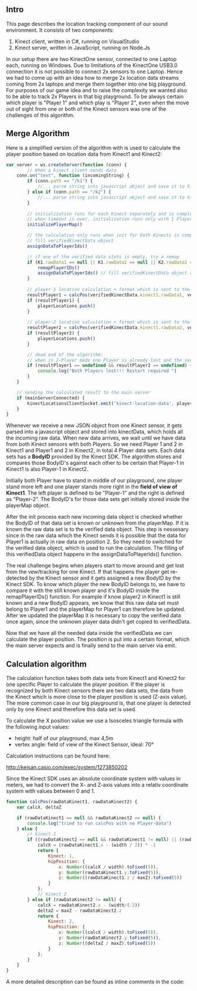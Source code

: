 ## Intro

This page describes the location tracking component of our sound environment. It consists of two components: 
1. Kinect client, written in C#, running on VisualStudio
2. Kinect server, written in JavaScript, running on Node.Js

In our setup there are two KinectOne sensor, connected to one Laptop each, running on Windows. Due to limitations of the KinectOne USB3.0 connection it is not possible to connect 2x sensors to one Laptop. Hence we had to come up with an idea how to merge 2x location data streams coming from 2x laptops and merge them together into one big playground. For purposes of our game idea and to raise the complexity we wanted also to be able to track 2x Players in that big playground. To be always certain which player is "Player 1" and which play is "Player 2", even when the move out of sight from one or both of the Kinect sensors   was one of the challenges of this algorithm. 

## Merge Algorithm 

Here is a simplified version of the algorithm with is used to calculate the player position based on location data from Kinect1 and Kinect2:

````javascript
var server = ws.createServer(function (conn) {
		// When a kinect client sends data
	conn.on("text", function (incomingString) {
		if (conn.path == "/k1") {
			//... parse string into javascript object and save it to kinectData
		} else if (conn.path == "/k2") {
			//... parse string into javascript object and save it to kinectData
		}		
	
		// initialization runs for each Kinect separately and is complete when 2 Players are found in each Kinect
        // when timeout is over, initialization runs only with 1 Player for each Kinect
		initializePlayerMap()

		// the calculation only runs when init for both Kinects is complete (only 1 Kinect will not work)
		// fill verifiedKinectData object
		assignDataToPlayerIds()

		// if one of the verified data slots is empty, try a remap
		if (K1.rawData1 == null || K1.rawData2 == null || K2.rawData1 == null || K2.rawData2 == null) {
			remapPlayerIDs()
			assignDataToPlayerIds() // fill verifiedKinectData object again
		}
		
		// player-1 location calculation + format which is sent to the main server
		resultPlayer1 = calcPos(verifiedKinectData.kinect1.rawData1, verifiedKinectData.kinect2.rawData1)
		if (resultPlayer1) {
			playerLocations.push()
		}
		
		// player-2 location calculation + format which is sent to the main server
		resultPlayer2 = calcPos(verifiedKinectData.kinect1.rawData2, verifiedKinectData.kinect2.rawData2)
		if (resultPlayer2) {
			playerLocations.push()
		}		

		// dead end of the algorithm:
		// when in 2-Player mode one Player is already lost and the second Player gets lost too
		if (resultPlayer1 == undefined && resultPlayer2 == undefined) {
			console.log("Both Players lost!!! Restart required ")
		}
	}

	// sending the calculated result to the main server
	if (mainServerConnected) {
		kinectLocationsClientSocket.emit('kinect-location-data', playerLocations)
	}
}

````

Whenever we receive a new JSON object from one Kinect sensor, it gets parsed into a javascript object and stored into kinectData, which holds all the incoming raw data. When new data arrives, we wait until we have data from both Kinect sensors with both Players. So we need Player 1 and 2 in Kinect1 and Player1 and 2 in Kinect2, in total 4 Player data sets. Each data sets has a **BodyID** provided by the Kinect SDK. The algorithm stores and compares those BodyID's against each other to be certain that Player-1 in Kinect1 is also Player-1 in Kinect2. 

Initially both Player have to stand in middle of our playground, one player stand more left and one player stands more right in the **field of view of Kinect1**.  The left player is defined to be "Player-1" and the right is defined as "Player-2". The BodyID's for those data sets get initially stored inside the playerMap object.

After the init process each new incoming data object is checked whether the BodyID of that data set is known or unknown from the playerMap. If it is known the raw data set is to the verified data object. This step is nessesary since in the raw data which the Kinect sends it is possible that the data for Player1 is actually in raw data on position 2. So they need to switched for the verified data object, which is used to run the calculation. The filling of this verifiedData object happens in the assignDataToPlayerIds() function. 

The real challenge begins when players start to move around and get lost from the vew/tracking for one Kinect. If that happens the player get re-detected by the Kinect sensor and it gets assigned a new BodyID by the Kinect SDK. To know which player the new BodyID belongs to, we have to compare it with the still known player and it's BodyID inside the remapPlayerIDs() function. For example if know player2 in Kinect1 is still known and a new BodyID appears, we know that this raw data set must belong to Player1 and the playerMap for Player1 can therefore be updated. After we updated the playerMap it is necessary to copy the verified data once again, since the unknown player data didn't get copied to verifiedData. 

Now that we have all the needed data inside the verifiedData we can calculate the player position. The position is put into a certain format, which the main server expects and is finally send to the main server via emit. 

## Calculation algorithm

The calculation function takes both data sets from Kinect1 and Kinect2 for one specific Player to calculate the player position. If the player is recognized by both Kinect sensors there are two data sets, the data from the Kinect which is more close to the player position is used (Z-axis value). The more common case in our big playground is, that one player is detected only by one Kinect and therefore this data set is used. 

To calculate the X position value we use a Isosceles triangle formula with the following input values: 
-  height: half of our playground, max 4,5m 
- vertex angle: field of view of the Kinect Sensor, ideal: 70°

Calculation instructions can be found here:

 http://keisan.casio.com/exec/system/1273850202

Since the Kinect SDK uses an absolute coordinate system with values in meters, we had to convert the X- and Z-axis values into a relativ coordinate system with values between 0 and 1. 




````javascript
function calcPos(rawDataKinect1, rawDataKinect2) {
	var calcX, deltaZ

	if (rawDataKinect1 == null && rawDataKinect2 == null) {
		console.log("tried to run calcPos with no Player-Data")
	} else {
		// kinect 1
		if ((rawDataKinect2 == null && rawDataKinect1 != null) || (rawDataKinect1 != null && rawDataKinect2 != null && rawDataKinect1.z < rawDataKinect2.z)) {
			calcX = (rawDataKinect1.x - (width / 2)) * -1
			return {
				Kinect: 1,
				hipPosition: {
					x: Number((calcX / width).toFixed(5)),
					y: Number(rawDataKinect1.y.toFixed(5)),
					z: Number((rawDataKinect1.z / maxZ).toFixed(5))
				}
			};
			// kinect 2
		} else if (rawDataKinect2 != null) {
			calcX = rawDataKinect2.x - (width/(-2))
			deltaZ = maxZ - rawDataKinect2.z
			return {
				Kinect: 2,
				hipPosition: {
					x: Number((calcX / width).toFixed(5)),
					y: Number(rawDataKinect2.y.toFixed(5)),
					z: Number((deltaZ / maxZ).toFixed(5))
				}
			};
		}
	}
}

````

A more detailed description can be found as inline comments in the code:
